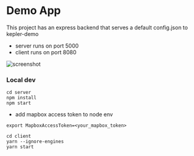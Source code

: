 # Demo App

This project has an express backend that serves a default config.json to kepler-demo
- server runs on port 5000
- client runs on port 8080

![screenshot]('https://github.com/unicef/magicbox-kepler-demo/blob/master/server/public/screenshot.png')

### Local dev
```
cd server
npm install
npm start
```
- add mapbox access token to node env
```
export MapboxAccessToken=<your_mapbox_token>
```
```
cd client
yarn --ignore-engines
yarn start
```
